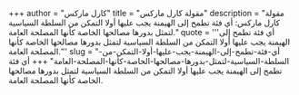 +++
author = "كارل ماركس"
title = "مقولة كارل ماركس"
description = "مقولة كارل ماركس: أي فئة تطمح إلى الهيمنة يجب عليها أولا التمكن من السلطة السياسية لتمثل بدورها مصالحها الخاصة كأنها المصلحة العامة."
quote = '''أي فئة تطمح إلى الهيمنة يجب عليها أولا التمكن من السلطة السياسية لتمثل بدورها مصالحها الخاصة كأنها المصلحة العامة.''' 
slug = "أي-فئة-تطمح-إلى-الهيمنة-يجب-عليها-أولا-التمكن-من-السلطة-السياسية-لتمثل-بدورها-مصالحها-الخاصة-كأنها-المصلحة-العامة"
+++
أي فئة تطمح إلى الهيمنة يجب عليها أولا التمكن من السلطة السياسية لتمثل بدورها مصالحها الخاصة كأنها المصلحة العامة.
